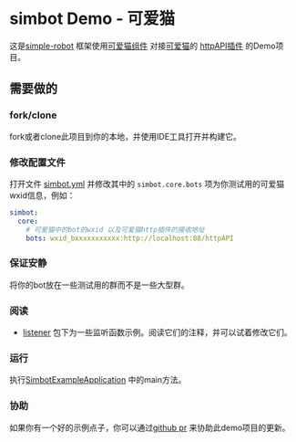 # simbot Demo - 可爱猫

这是[simple-robot](https://github.com/ForteScarlet/simpler-robot) 框架使用[可爱猫组件](https://github.com/ForteScarlet/simpler-robot/tree/dev/component/component-lovelycat-httpapi) 对接[可爱猫](http://www.keaimao.com.cn/forum.php)的 [httpAPI插件](https://www.yuque.com/simpler-robot/simpler-robot-doc/dyb2s1) 的Demo项目。

## 需要做的
### fork/clone
fork或者clone此项目到你的本地，并使用IDE工具打开并构建它。

### 修改配置文件
打开文件 [simbot.yml](src/main/resources/simbot.yml) 并修改其中的 `simbot.core.bots` 项为你测试用的可爱猫wxid信息，例如：
```yaml
simbot:
  core:
    # 可爱猫中的bot的wxid 以及可爱猫http插件的接收地址
    bots: wxid_bxxxxxxxxxxx:http://localhost:88/httpAPI
```

### 保证安静
将你的bot放在一些测试用的群而不是一些大型群。

### 阅读
- [listener](src/main/java/love/simbot/example/listener) 包下为一些监听函数示例。阅读它们的注释，并可以试着修改它们。

### 运行
执行[SimbotExampleApplication](src/main/java/love/simbot/example/SimbotExampleApplication.java) 中的main方法。

### 协助
如果你有一个好的示例点子，你可以通过[github pr](https://github.com/simple-robot/simbot-mirai-demo/pulls) 来协助此demo项目的更新。

